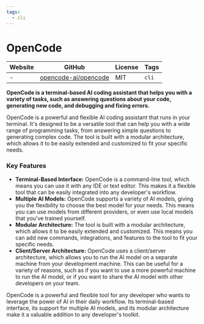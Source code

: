 ```yaml
---
tags:
  - cli
---
```


# OpenCode

| Website | GitHub | License | Tags |
| --- | --- | --- | --- |
| - | [opencode-ai/opencode](https://github.com/opencode-ai/opencode) | MIT | `cli` |

**OpenCode is a terminal-based AI coding assistant that helps you with a variety of tasks, such as answering questions about your code, generating new code, and debugging and fixing errors.**

OpenCode is a powerful and flexible AI coding assistant that runs in your terminal. It's designed to be a versatile tool that can help you with a wide range of programming tasks, from answering simple questions to generating complex code. The tool is built with a modular architecture, which allows it to be easily extended and customized to fit your specific needs.

### Key Features

*   **Terminal-Based Interface:** OpenCode is a command-line tool, which means you can use it with any IDE or text editor. This makes it a flexible tool that can be easily integrated into any developer's workflow.
*   **Multiple AI Models:** OpenCode supports a variety of AI models, giving you the flexibility to choose the best model for your needs. This means you can use models from different providers, or even use local models that you've trained yourself.
*   **Modular Architecture:** The tool is built with a modular architecture, which allows it to be easily extended and customized. This means you can add new commands, integrations, and features to the tool to fit your specific needs.
*   **Client/Server Architecture:** OpenCode uses a client/server architecture, which allows you to run the AI model on a separate machine from your development machine. This can be useful for a variety of reasons, such as if you want to use a more powerful machine to run the AI model, or if you want to share the AI model with other developers on your team.

OpenCode is a powerful and flexible tool for any developer who wants to leverage the power of AI in their daily workflow. Its terminal-based interface, its support for multiple AI models, and its modular architecture make it a valuable addition to any developer's toolkit.
